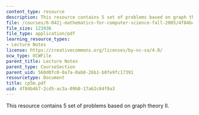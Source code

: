 ```yaml
---
content_type: resource
description: This resource contains 5 set of problems based on graph theory II.
file: /courses/6-042j-mathematics-for-computer-science-fall-2005/4f84b4672cd5ac3a09b017a62c84f9a3_cp5m.pdf
file_size: 123936
file_type: application/pdf
learning_resource_types:
- Lecture Notes
license: https://creativecommons.org/licenses/by-nc-sa/4.0/
ocw_type: OCWFile
parent_title: Lecture Notes
parent_type: CourseSection
parent_uid: 560d0fc0-0a7a-0ab0-26b1-b8fe9fc17391
resourcetype: Document
title: cp5m.pdf
uid: 4f84b467-2cd5-ac3a-09b0-17a62c84f9a3
---
```

This resource contains 5 set of problems based on graph theory II.